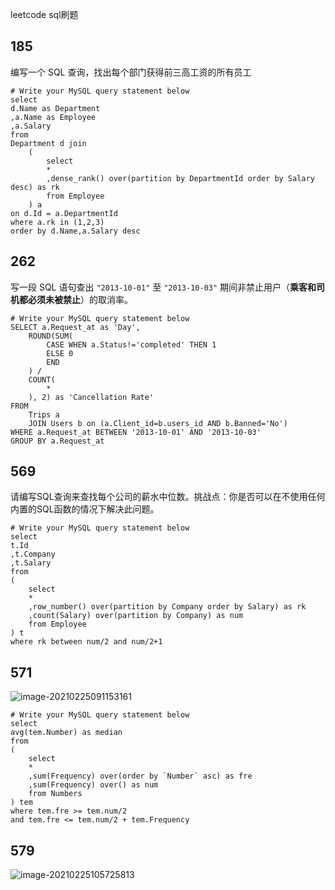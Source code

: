 leetcode sql刷题

## 185

编写一个 SQL 查询，找出每个部门获得前三高工资的所有员工

```
# Write your MySQL query statement below
select
d.Name as Department
,a.Name as Employee
,a.Salary
from
Department d join
    (
        select
        *
        ,dense_rank() over(partition by DepartmentId order by Salary desc) as rk
        from Employee
    ) a 
on d.Id = a.DepartmentId
where a.rk in (1,2,3)
order by d.Name,a.Salary desc
```

## 262

写一段 SQL 语句查出 `"2013-10-01"` 至 `"2013-10-03"` 期间非禁止用户（**乘客和司机都必须未被禁止**）的取消率。

```
# Write your MySQL query statement below
SELECT a.Request_at as 'Day', 
    ROUND(SUM(
        CASE WHEN a.Status!='completed' THEN 1
        ELSE 0
        END
    ) / 
    COUNT(
        *
    ), 2) as 'Cancellation Rate'
FROM 
    Trips a 
    JOIN Users b on (a.Client_id=b.users_id AND b.Banned='No')
WHERE a.Request_at BETWEEN '2013-10-01' AND '2013-10-03'
GROUP BY a.Request_at
```

## 569

请编写SQL查询来查找每个公司的薪水中位数。挑战点：你是否可以在不使用任何内置的SQL函数的情况下解决此问题。

```
# Write your MySQL query statement below
select
t.Id
,t.Company
,t.Salary
from
(
    select
    *
    ,row_number() over(partition by Company order by Salary) as rk
    ,count(Salary) over(partition by Company) as num
    from Employee
) t
where rk between num/2 and num/2+1
```

## 571

![image-20210225091153161](https://gitee.com/panli1998/mycloudimage/raw/master/img/image-20210225091153161.png)

```
# Write your MySQL query statement below
select
avg(tem.Number) as median
from 
(
    select
    *
    ,sum(Frequency) over(order by `Number` asc) as fre
    ,sum(Frequency) over() as num
    from Numbers
) tem
where tem.fre >= tem.num/2
and tem.fre <= tem.num/2 + tem.Frequency 
```

## 579

![image-20210225105725813](https://gitee.com/panli1998/mycloudimage/raw/master/img/image-20210225105725813.png)

```

```

